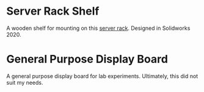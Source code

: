 # Server Rack Shelf
A wooden shelf for mounting on this [server rack](https://www.startech.com/en-us/server-management/2postrack16). Designed in Solidworks 2020.

# General Purpose Display Board
A general purpose display board for lab experiments. Ultimately, this did not suit my needs.
